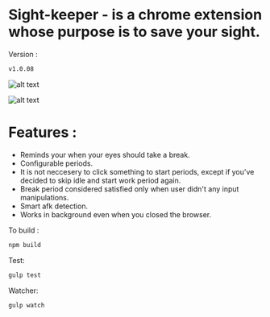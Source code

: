 # Sight-keeper - is a chrome extension whose purpose is to save your sight.
Version :
```bash
v1.0.08
```

![alt text](http://i.imgur.com/LKZfdHU.jpg "Screenshot")

![alt text](http://i.imgur.com/jW2a3Kj.png?1 "Screenshot")


# Features :
- Reminds your when your eyes should take a break.
- Configurable periods.
- It is not neccesery to click something to start periods, except if you've decided to skip idle and start work period again.
- Break period considered satisfied only when user didn't any input manipulations.
- Smart afk detection.
- Works in background even when you closed the browser.

To build :
```bash
npm build
```

Test:
```bash
gulp test
```

Watcher:
```bash
gulp watch
```

